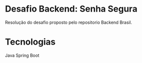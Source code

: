 # Desafio Backend: Senha Segura

Resolução do desafio proposto pelo repositorio Backend Brasil.
# Tecnologias
Java
Spring Boot